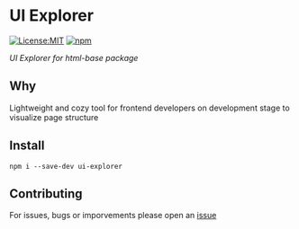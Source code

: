 # UI Explorer

[![License:MIT](https://img.shields.io/badge/License-MIT-lightgrey.svg)](https://github.com/andreymatin/ui-explorer/LICENSE)
[![npm](https://img.shields.io/npm/v/ui-explorer.svg)](https://www.npmjs.com/package/ui-explorer)

_UI Explorer for html-base package_

## Why

Lightweight and cozy tool for frontend developers on development stage to visualize page structure

## Install

```shell
npm i --save-dev ui-explorer
```

## Contributing

For issues, bugs or imporvements please open an [issue](https://github.com/andreymatin/ui-explorer/issues/new)







